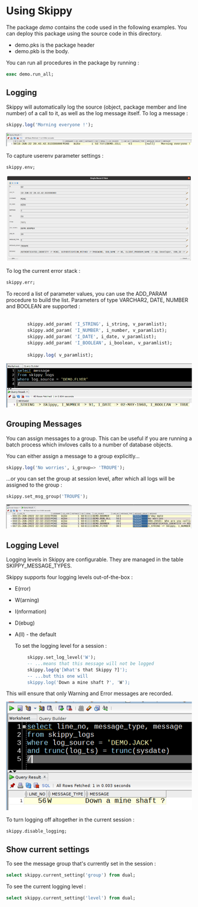 # Using Skippy

The package *demo* contains the code used in the following examples.
You can deploy this package using the source code in this directory.
- demo.pks is the package header
- demo.pkb is the body.

You can run all procedures in the package by running :

```sql
exec demo.run_all;
```

## Logging

Skippy will automatically log the source (object, package member and line number) of a call to it, as well as the log message itself. To log a message :

```sql
skippy.log('Morning everyone !');
```

![The message record inserted into SKIPPY_LOGS](../img/simple_log.png)

To capture userenv parameter settings :

```sql
skippy.env;
```

![USERVENV variable values in the table](../img/sys_context.png)

To log the current error stack :

```sql
skippy.err;
```

To record a list of parameter values, you can use the ADD_PARAM procedure to build the list. 
Parameters of type VARCHAR2, DATE, NUMBER and BOOLEAN are supported :

```sql

        skippy.add_param( 'I_STRING', i_string, v_paramlist);
        skippy.add_param( 'I_NUMBER', i_number, v_paramlist);
        skippy.add_param( 'I_DATE', i_date, v_paramlist);
        skippy.add_param( 'I_BOOLEAN', i_boolean, v_paramlist);

        skippy.log( v_paramlist);
```
![Parameter List](../img/param_list.png)

## Grouping Messages

You can assign messages to a group. This can be useful if you are running a batch process which invloves calls to a number of database objects.

You can either assign a message to a group explicitly...

```sql
skippy.log('No worries', i_group=> 'TROUPE');
```
...or you can set the group at session level, after which all logs will be assigned to the group :

```sql
skippy.set_msg_group('TROUPE');
```

![Messages in the group](../img/message_group.png)

## Logging Level

Logging levels in Skippy are configurable. They are managed in the table SKIPPY_MESSAGE_TYPES.

Skippy supports four logging levels out-of-the-box :
- E(rror)
- W(arning)
- I(nformation)
- D(ebug)
- A(ll) - the default  
  
  To set the logging level for a session :

```sql
        skippy.set_log_level('W');
        -- ...means that this message will not be logged
        skippy.log(q'[What's that Skippy ?]');
        -- ...but this one will
        skippy.log('Down a mine shaft ?', 'W');
```
This will ensure that only Warning and Error messages are recorded.

![Only the WARNING message is logged](../img/logging_level.png)

To turn logging off altogether in the current session :
```sql
skippy.disable_logging;
```

## Show current settings

To see the message group that's currently set in the session :

```sql 
select skippy.current_setting('group') from dual;
```

To see the current logging level :

```sql
select skippy.current_setting('level') from dual;
```

